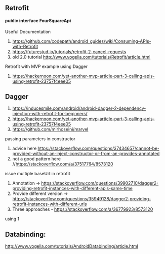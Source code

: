## Retrofit
#### public interface FourSquareApi 

Useful Documentation
1. https://github.com/codepath/android_guides/wiki/Consuming-APIs-with-Retrofit
2. https://futurestud.io/tutorials/retrofit-2-cancel-requests
3. old 2.0 tutorial http://www.vogella.com/tutorials/Retrofit/article.html


Retrofit with MVP example using Dagger
1. https://hackernoon.com/yet-another-mvp-article-part-3-calling-apis-using-retrofit-23757f4eee05

## Dagger

1. https://inducesmile.com/android/android-dagger-2-dependency-injection-with-retrofit-for-beginners/
2. https://hackernoon.com/yet-another-mvp-article-part-3-calling-apis-using-retrofit-23757f4eee05
3. https://github.com/mirhoseini/marvel

passing parameters in constructor
1. advice here
https://stackoverflow.com/questions/37434657/cannot-be-provided-without-an-inject-constructor-or-from-an-provides-annotated
2. not a good pattern here
//https://stackoverflow.com/a/37517764/8573120

issue multiple baseUrl in retrofit
1. Annotation -> https://stackoverflow.com/questions/39902710/dagger2-providing-retrofit-instances-with-different-apis-same-time
2. Provide different version -> https://stackoverflow.com/questions/35949128/dagger2-providing-retrofit-instances-with-different-urls
3. Three approaches - https://stackoverflow.com/a/36779923/8573120

using 1

## Databinding:
http://www.vogella.com/tutorials/AndroidDatabinding/article.html
